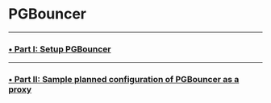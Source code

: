 # PGBouncer

---

### [•  Part I: Setup PGBouncer ](./Setup%20PGBouncer.md)

--- 

### [•  Part II: Sample planned configuration of PGBouncer as a proxy ](./Sample%20planned%20configuration%20of%20PGBouncer%20as%20a%20proxy.md)

